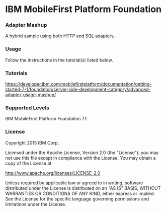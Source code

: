 IBM MobileFirst Platform Foundation
===
### Adapter Mashup
A hybrid sample using both HTTP and SQL adapters.

### Usage
Follow the instructions in the tutorial(s) listed below.

### Tutorials
https://developer.ibm.com/mobilefirstplatform/documentation/getting-started-7-1/foundation/server-side-development-category/advanced-adapter-usage-mashup/

### Supported Levels
IBM MobileFirst Platform Foundation 7.1

### License
Copyright 2015 IBM Corp.

Licensed under the Apache License, Version 2.0 (the "License");
you may not use this file except in compliance with the License.
You may obtain a copy of the License at

http://www.apache.org/licenses/LICENSE-2.0

Unless required by applicable law or agreed to in writing, software
distributed under the License is distributed on an "AS IS" BASIS,
WITHOUT WARRANTIES OR CONDITIONS OF ANY KIND, either express or implied.
See the License for the specific language governing permissions and
limitations under the License.
